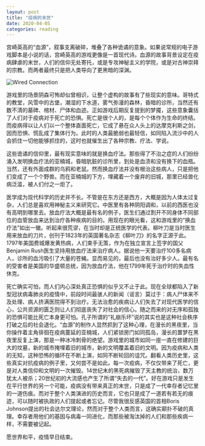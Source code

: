 ```yaml
---
layout: post
title: "疫病的末世"
date: 2020-04-05
categories: reading
---
```




宫崎英高的“血源”，叙事支离破碎，堆叠了各种诡谲的意象。如果说常规的电子游戏脚本是小说的话，宫崎英高的游戏更像是一首现代诗。血源的故事背景设定在疫病肆虐的末世，人们的信仰无处寄托，或是专攻神秘主义的学院，或是对古神崇拜的宗教。而两者最终只是把人类导向了更黑暗的深渊。

![Wired Connection](https://media.playstation.com/is/image/SCEA/bloodborne-chalice-dungeon-architecture-screen-01-ps4-us-25feb15?$MediaCarousel_Original$)


游戏里的场景阴森可怖却似曾相识，让整个虚构的故事有了些现实的意味。哥特式的教堂，风雪中的古堡，潮湿的下水道，雾气弥漫的森林，昏暗的诊所，当然还有数不清的墓碑、棺材、尸体和血迹。正如游戏后期反复提到的梦魇，这些意象囊括了人们对于疫病对于死亡的恐惧。死亡是很个人的，是每个个体作为生命的终结。而疫病得以让人们以一个整体直面死亡，它成了悬在众人头上的达摩克利斯之剑，因而恐惧、慌乱成了集体行为。此时的人类最脆弱也最轻信，如同陷入流沙中的人会抓住一切他能够抓住的，这时也就催生出了各种宗教、疗法、学说。

这些诡谲的信仰里，最有现实意味的就是换血疗法。那些得了不治之症的人们纷纷涌入发明换血疗法的亚楠城，昏暗肮脏的诊所里，到处是血渍和没有换下的血瓶。当然，还有外面成群的乌鸦和老鼠。然而换血疗法并没有根治这些病人，只是把他们变成了一个个野兽。而在亚楠城的下方，埋藏着一个废弃的旧城，那里已经兽化病泛滥，被人们付之一炬了。

医学成为现代科学的历史并不长。不管是在东方还是西方，大概是因为人体太过复杂，人们总是喜欢用神秘主义来研究它。中医里有各种阴阳调和，以前的西医也没有高明到哪里去。放血疗法大概是最有名的例子，医生们通过割开不同身体不同部位的血管放血来达到治疗各种疾病的目的。用现在的眼光看，这和游戏里的“换血疗法”如出一辙。听起来很荒谬，在当时却是正统医学的代表。柳叶刀是当时医生用来放血的刀片，创刊于1823年的英国著名杂志《柳叶刀》的名字正源于此。1797年美国费城爆发黄热病，人们束手无策，作为在独立宣言上签字的国父Benjamin Rush医生坚持用放血疗法来治疗病人。据说他一天要治疗100多名病人，诊所的血污吸引了大量的苍蝇。显而易见的，最后也没有治好多少人。最有名的受害者是美国的华盛顿总统，因为放血疗法，他在1799年死于治疗时的失血性休克。

死亡确实可怕，而人们内心深处真正恐惧的似乎又不止于此。现在全球都陷入了新型冠状病毒肺炎的疫情中，前段时间最骇人的新闻（谣言）莫过于：病人尸体来不及处理、病人挤满医院得不到治疗。无法治愈的疾病让人们失去了对现代医学的信心，公共资源的匮乏则让人们彻底丧失了对社会的信心。随之而来的对无序和孤独的恐惧可能比死亡本身更可怕。孔子所谓的“礼崩乐坏”说的其实也是这种社会秩序打破之后的社会退化。“血源”的制作人显然抓到了这种心理，在漫长的黑夜里，当你操作着主角徘徊在疫病蔓延的亚楠城，人们紧锁房门如同孤岛，漫长的噩梦在黑夜里反复上演，那是一种冰冷刺骨的绝望。游戏里的城市如同一座一直在修建的巨大的坟墓，新的城市掩埋着旧的城市，新的文明覆盖着旧的文明。因为疫病和人类的无知，这种恐怖的循环在不断上演，如同不断轮回的诅咒。翻看人类历史里，这些真实对抗疫病的例子里，又何尝不是如此。每一次疫病，不仅仅带来了死亡，更是对人类信仰和文明的一次摧毁。14世纪末的黑死病摧毁了天主教的统治，数万犹太人被杀；20世纪初的大流感也产生了所谓“失去的一代”。好在游戏只是发生在平行世界的另一个可能，疫病没有带来真正的末世，只是成了一代幸存者记忆里的一道伤痕。而对于整个人类演进的历史而言，它也只是成了一道若有若无的痕迹，可以随时被执政的人们提起或者忘记。尽管我很反感英国的首相Boris Johnson提出的社会达尔文理论，然而对于整个人类而言，这确实颠扑不破的真理。幸存者用他们的基因与病毒一同进化，而那些被淘汰掉的人们和那些疾病一样，不需要被记起。

愿世界和平，疫情早日结束。
